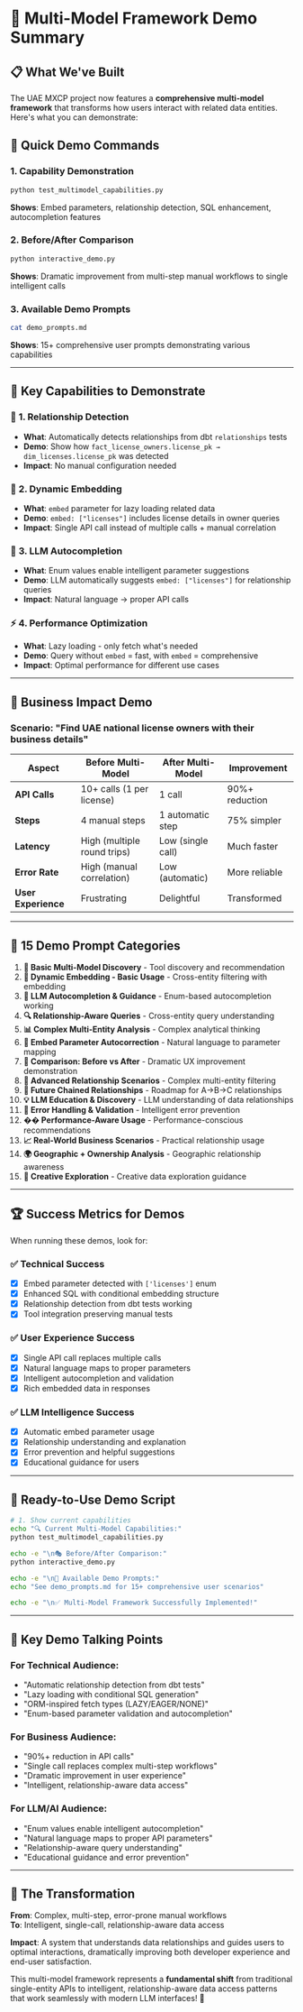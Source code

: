 # 🚀 Multi-Model Framework Demo Summary

## 📋 What We've Built

The UAE MXCP project now features a **comprehensive multi-model framework** that transforms how users interact with related data entities. Here's what you can demonstrate:

## 🎯 **Quick Demo Commands**

### 1. **Capability Demonstration**
```bash
python test_multimodel_capabilities.py
```
**Shows**: Embed parameters, relationship detection, SQL enhancement, autocompletion features

### 2. **Before/After Comparison** 
```bash
python interactive_demo.py
```
**Shows**: Dramatic improvement from multi-step manual workflows to single intelligent calls

### 3. **Available Demo Prompts**
```bash
cat demo_prompts.md
```
**Shows**: 15+ comprehensive user prompts demonstrating various capabilities

---

## 🌟 **Key Capabilities to Demonstrate**

### 🔗 **1. Relationship Detection**
- **What**: Automatically detects relationships from dbt `relationships` tests
- **Demo**: Show how `fact_license_owners.license_pk → dim_licenses.license_pk` was detected
- **Impact**: No manual configuration needed

### 🎯 **2. Dynamic Embedding** 
- **What**: `embed` parameter for lazy loading related data
- **Demo**: `embed: ["licenses"]` includes license details in owner queries
- **Impact**: Single API call instead of multiple calls + manual correlation

### 🤖 **3. LLM Autocompletion**
- **What**: Enum values enable intelligent parameter suggestions
- **Demo**: LLM automatically suggests `embed: ["licenses"]` for relationship queries
- **Impact**: Natural language → proper API calls

### ⚡ **4. Performance Optimization**
- **What**: Lazy loading - only fetch what's needed
- **Demo**: Query without `embed` = fast, with `embed` = comprehensive
- **Impact**: Optimal performance for different use cases

---

## 💼 **Business Impact Demo**

### **Scenario**: "Find UAE national license owners with their business details"

| Aspect | Before Multi-Model | After Multi-Model | Improvement |
|--------|-------------------|-------------------|-------------|
| **API Calls** | 10+ calls (1 per license) | 1 call | 90%+ reduction |
| **Steps** | 4 manual steps | 1 automatic step | 75% simpler |
| **Latency** | High (multiple round trips) | Low (single call) | Much faster |
| **Error Rate** | High (manual correlation) | Low (automatic) | More reliable |
| **User Experience** | Frustrating | Delightful | Transformed |

---

## 🎪 **15 Demo Prompt Categories**

1. **🔗 Basic Multi-Model Discovery** - Tool discovery and recommendation
2. **🎯 Dynamic Embedding - Basic Usage** - Cross-entity filtering with embedding  
3. **🤖 LLM Autocompletion & Guidance** - Enum-based autocompletion working
4. **🔍 Relationship-Aware Queries** - Cross-entity query understanding
5. **📊 Complex Multi-Entity Analysis** - Complex analytical thinking
6. **🔄 Embed Parameter Autocorrection** - Natural language to parameter mapping
7. **🎪 Comparison: Before vs After** - Dramatic UX improvement demonstration
8. **🌟 Advanced Relationship Scenarios** - Complex multi-entity filtering
9. **🔮 Future Chained Relationships** - Roadmap for A→B→C relationships
10. **💡 LLM Education & Discovery** - LLM understanding of data relationships
11. **🧪 Error Handling & Validation** - Intelligent error prevention
12. **�� Performance-Aware Usage** - Performance-conscious recommendations
13. **📈 Real-World Business Scenarios** - Practical relationship usage
14. **🌍 Geographic + Ownership Analysis** - Geographic relationship awareness
15. **🎨 Creative Exploration** - Creative data exploration guidance

---

## 🏆 **Success Metrics for Demos**

When running these demos, look for:

### ✅ **Technical Success**
- [x] Embed parameter detected with `['licenses']` enum
- [x] Enhanced SQL with conditional embedding structure
- [x] Relationship detection from dbt tests working
- [x] Tool integration preserving manual tests

### ✅ **User Experience Success**
- [x] Single API call replaces multiple calls
- [x] Natural language maps to proper parameters
- [x] Intelligent autocompletion and validation
- [x] Rich embedded data in responses

### ✅ **LLM Intelligence Success**
- [x] Automatic embed parameter usage
- [x] Relationship understanding and explanation
- [x] Error prevention and helpful suggestions
- [x] Educational guidance for users

---

## 🚀 **Ready-to-Use Demo Script**

```bash
# 1. Show current capabilities
echo "🔍 Current Multi-Model Capabilities:"
python test_multimodel_capabilities.py

echo -e "\n🎭 Before/After Comparison:"
python interactive_demo.py

echo -e "\n📖 Available Demo Prompts:"
echo "See demo_prompts.md for 15+ comprehensive user scenarios"

echo -e "\n✅ Multi-Model Framework Successfully Implemented!"
```

---

## 🎯 **Key Demo Talking Points**

### **For Technical Audience:**
- "Automatic relationship detection from dbt tests"
- "Lazy loading with conditional SQL generation"  
- "ORM-inspired fetch types (LAZY/EAGER/NONE)"
- "Enum-based parameter validation and autocompletion"

### **For Business Audience:**
- "90%+ reduction in API calls"
- "Single call replaces complex multi-step workflows"
- "Dramatic improvement in user experience"
- "Intelligent, relationship-aware data access"

### **For LLM/AI Audience:**
- "Enum values enable intelligent autocompletion"
- "Natural language maps to proper API parameters"
- "Relationship-aware query understanding"
- "Educational guidance and error prevention"

---

## 🎉 **The Transformation**

**From**: Complex, multi-step, error-prone manual workflows  
**To**: Intelligent, single-call, relationship-aware data access

**Impact**: A system that understands data relationships and guides users to optimal interactions, dramatically improving both developer experience and end-user satisfaction.

This multi-model framework represents a **fundamental shift** from traditional single-entity APIs to intelligent, relationship-aware data access patterns that work seamlessly with modern LLM interfaces! 🚀
